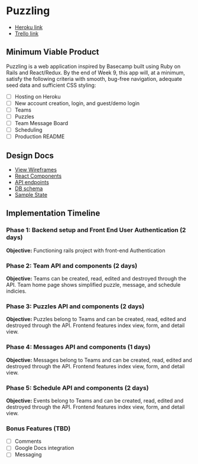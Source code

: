 # Puzzling

* [Heroku link][heroku]
* [Trello link][trello]

[heroku]: https://puzzling-app.herokuapp.com/
[trello]: https://trello.com/b/D61M23Ps/puzzling

## Minimum Viable Product

Puzzling is a web application inspired by Basecamp built using Ruby on Rails
and React/Redux.  By the end of Week 9, this app will, at a minimum, satisfy the
following criteria with smooth, bug-free navigation, adequate seed data and
sufficient CSS styling:

- [ ] Hosting on Heroku
- [ ] New account creation, login, and guest/demo login
- [ ] Teams
- [ ] Puzzles
- [ ] Team Message Board
- [ ] Scheduling
- [ ] Production README

## Design Docs
* [View Wireframes][wireframes]
* [React Components][components]
* [API endpoints][api-endpoints]
* [DB schema][schema]
* [Sample State][sample-state]

[wireframes]: https://github.com/rwatari/puzzling/tree/master/docs/wireframes
[components]: https://github.com/rwatari/puzzling/tree/master/docs/component-hierarchy.md
[sample-state]: https://github.com/rwatari/puzzling/tree/master/docs/sample-state.md
[api-endpoints]: https://github.com/rwatari/puzzling/tree/master/docs/api-endpoints.md
[schema]: https://github.com/rwatari/puzzling/tree/master/docs/schema.md

## Implementation Timeline

### Phase 1: Backend setup and Front End User Authentication (2 days)

**Objective:** Functioning rails project with front-end Authentication

### Phase 2: Team API and components (2 days)

**Objective:** Teams can be created, read, edited and destroyed through
the API. Team home page shows simplified puzzle, message, and schedule indicies.

### Phase 3: Puzzles API and components (2 days)

**Objective:** Puzzles belong to Teams and can be created, read, edited and destroyed through the API. Frontend features index view, form, and detail view.

### Phase 4: Messages API and components (1 days)

**Objective:** Messages belong to Teams and can be created, read, edited and destroyed through the API. Frontend features index view, form, and detail view.

### Phase 5: Schedule API and components (2 days)

**Objective:**  Events belong to Teams and can be created, read, edited and destroyed through the API. Frontend features index view, form, and detail view.

### Bonus Features (TBD)
- [ ] Comments
- [ ] Google Docs integration
- [ ] Messaging
